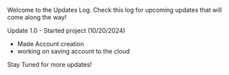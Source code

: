 Welcome to the Updates Log. Check this log for upcoming updates that will come along the way!

Update 1.0 - Started project (10/20/2024)
- Made Account creation
- working on saving account to the cloud

Stay Tuned for more updates!
